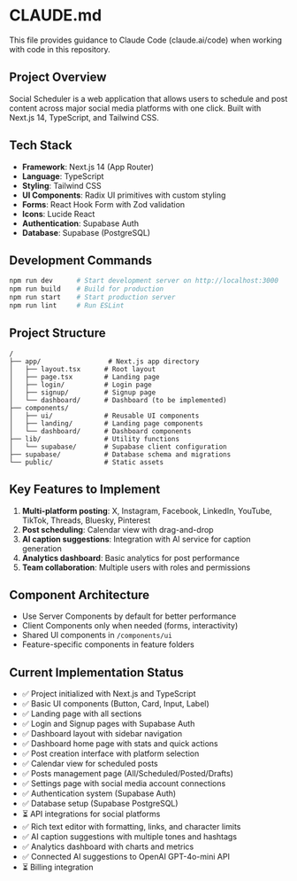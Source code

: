 # CLAUDE.md

This file provides guidance to Claude Code (claude.ai/code) when working with code in this repository.

## Project Overview

Social Scheduler is a web application that allows users to schedule and post content across major social media platforms with one click. Built with Next.js 14, TypeScript, and Tailwind CSS.

## Tech Stack

- **Framework**: Next.js 14 (App Router)
- **Language**: TypeScript
- **Styling**: Tailwind CSS
- **UI Components**: Radix UI primitives with custom styling
- **Forms**: React Hook Form with Zod validation
- **Icons**: Lucide React
- **Authentication**: Supabase Auth
- **Database**: Supabase (PostgreSQL)

## Development Commands

```bash
npm run dev      # Start development server on http://localhost:3000
npm run build    # Build for production
npm run start    # Start production server
npm run lint     # Run ESLint
```

## Project Structure

```
/
├── app/                 # Next.js app directory
│   ├── layout.tsx      # Root layout
│   ├── page.tsx        # Landing page
│   ├── login/          # Login page
│   ├── signup/         # Signup page
│   └── dashboard/      # Dashboard (to be implemented)
├── components/         
│   ├── ui/             # Reusable UI components
│   ├── landing/        # Landing page components
│   └── dashboard/      # Dashboard components
├── lib/                # Utility functions
│   └── supabase/       # Supabase client configuration
├── supabase/           # Database schema and migrations
└── public/             # Static assets
```

## Key Features to Implement

1. **Multi-platform posting**: X, Instagram, Facebook, LinkedIn, YouTube, TikTok, Threads, Bluesky, Pinterest
2. **Post scheduling**: Calendar view with drag-and-drop
3. **AI caption suggestions**: Integration with AI service for caption generation
4. **Analytics dashboard**: Basic analytics for post performance
5. **Team collaboration**: Multiple users with roles and permissions

## Component Architecture

- Use Server Components by default for better performance
- Client Components only when needed (forms, interactivity)
- Shared UI components in `/components/ui`
- Feature-specific components in feature folders

## Current Implementation Status

- ✅ Project initialized with Next.js and TypeScript
- ✅ Basic UI components (Button, Card, Input, Label)
- ✅ Landing page with all sections
- ✅ Login and Signup pages with Supabase Auth
- ✅ Dashboard layout with sidebar navigation
- ✅ Dashboard home page with stats and quick actions
- ✅ Post creation interface with platform selection
- ✅ Calendar view for scheduled posts
- ✅ Posts management page (All/Scheduled/Posted/Drafts)
- ✅ Settings page with social media account connections
- ✅ Authentication system (Supabase Auth)
- ✅ Database setup (Supabase PostgreSQL)
- ⏳ API integrations for social platforms
- ✅ Rich text editor with formatting, links, and character limits
- ✅ AI caption suggestions with multiple tones and hashtags
- ✅ Analytics dashboard with charts and metrics
- ✅ Connected AI suggestions to OpenAI GPT-4o-mini API
- ⏳ Billing integration